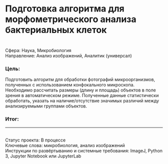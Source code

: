 # Подготовка алгоритма для морфометрического анализа бактериальных клеток
### 	
<br>Сфера: Наука, Микробиология
<br>Направление: Анализ изображений, Аналитик (универсал)
### Цель: 
Подготовить алгоритм для обработки фотографий микроорганизмов, полученных с использованием конфокального микроскопа. Необходимо рассчитать размеры (длину и площадь) 
объектов в поле зрения в автоматическом режиме. Полученные данные статистически обработать, указать на наличие/отсутствие значимых различий между анализируемыми группами
объектов.
### Итог: 


***
<br>Статус проекта: В процессе
<br>Ключевые слова: микробиология, анализ изображений
<br>Инструкции по развёртыванию и системные требования: ImageJ, Python 3, Jupyter Notebook или JupyterLab
